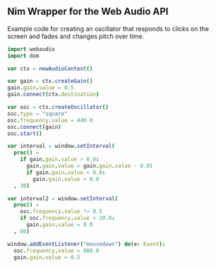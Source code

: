 ## Nim Wrapper for the Web Audio API

Example code for creating an oscillator that responds to clicks on the screen and fades and changes pitch over time.

```nim
import webaudio
import dom

var ctx = newAudioContext()

var gain = ctx.createGain()
gain.gain.value = 0.5
gain.connect(ctx.destination)

var osc = ctx.createOscillator()
osc.type = "square"
osc.frequency.value = 440.0
osc.connect(gain)
osc.start()

var interval = window.setInterval(
  proc() =
    if gain.gain.value > 0.0:
      gain.gain.value = gain.gain.value - 0.01
      if gain.gain.value < 0.0:
        gain.gain.value = 0.0
  , 30)

var interval2 = window.setInterval(
  proc() =
    osc.frequency.value *= 0.5
    if osc.frequency.value < 20.0:
      gain.gain.value = 0.0
  , 60)

window.addEventListener("mousedown") do(e: Event):
  osc.frequency.value = 880.0
  gain.gain.value = 0.5
```

